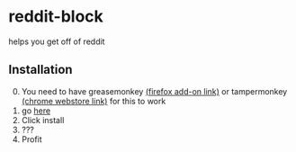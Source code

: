 # reddit-block
helps you get off of reddit

## Installation
0. You need to have greasemonkey [(firefox add-on link)](https://addons.mozilla.org/en-US/firefox/addon/greasemonkey/) or tampermonkey [(chrome webstore link)](https://chrome.google.com/webstore/detail/tampermonkey/dhdgffkkebhmkfjojejmpbldmpobfkfo) for this to work
1. go [here](https://greasyfork.org/en/scripts/28913-reddit-block)
2. Click install
3. ???
4. Profit
